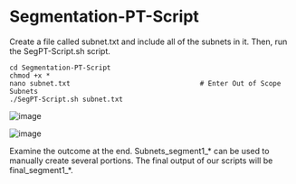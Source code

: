 # Segmentation-PT-Script
Create a file called subnet.txt and include all of the subnets in it. Then, run the SegPT-Script.sh script.
```git clone https://github.com/vishalpatil1337/Segmentation-PT-Script
cd Segmentation-PT-Script
chmod +x *
nano subnet.txt                                # Enter Out of Scope Subnets
./SegPT-Script.sh subnet.txt
```

![image](https://github.com/vishalpatil1337/Segmentation-PT-Script/assets/30390447/effcdc45-ebbb-4731-a8ea-a3fdf9429038)


![image](https://github.com/vishalpatil1337/Segmentation-PT-Script/assets/30390447/82cc7c43-9fb3-414d-adfe-ad1b94487bf2)

Examine the outcome at the end. Subnets_segment1_* can be used to manually create several portions. The final output of our scripts will be final_segment1_*.
